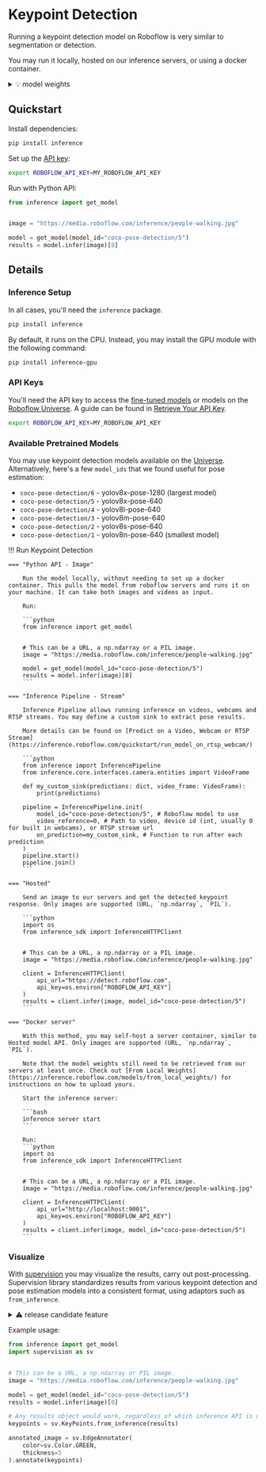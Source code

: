 # Keypoint Detection

Running a keypoint detection model on Roboflow is very similar to segmentation or detection.

You may run it locally, hosted on our inference servers, or using a docker container.

<details>
<summary>💡 model weights</summary>

In all cases, model weights need to be downloaded from Roboflow's servers first.

If you have the weights locally, you may upload the weights to our servers using the [From Local Weights](https://inference.roboflow.com/models/from_local_weights/) guide.

For offline usage, run inference with the Python API once. The weights will be downloaded and cached in the format our inference runtime can parse.

</details>

## Quickstart

Install dependencies:

```bash
pip install inference
```

Set up the [API key](https://inference.roboflow.com/quickstart/configure_api_key/):

```bash
export ROBOFLOW_API_KEY=MY_ROBOFLOW_API_KEY
```

Run with Python API:

```python
from inference import get_model


image = "https://media.roboflow.com/inference/people-walking.jpg"

model = get_model(model_id="coco-pose-detection/5")
results = model.infer(image)[0]
```

## Details

### Inference Setup

In all cases, you'll need the `inference` package.

```bash
pip install inference
```

By default, it runs on the CPU. Instead, you may install the GPU module with the following command:

```bash
pip install inference-gpu
```

### API Keys

You'll need the API key to access the [fine-tuned models](https://app.roboflow.com/) or models on the [Roboflow Universe](https://universe.roboflow.com/). A guide can be found in [Retrieve Your API Key](https://inference.roboflow.com/quickstart/configure_api_key/).

```bash
export ROBOFLOW_API_KEY=MY_ROBOFLOW_API_KEY
```

### Available Pretrained Models

You may use keypoint detection models available on the [Universe](https://universe.roboflow.com/search?q=keypoint+detection+model&t=metadata). Alternatively, here's a few `model_ids` that we found useful for pose estimation:

- `coco-pose-detection/6` - yolov8x-pose-1280 (largest model)
- `coco-pose-detection/5` - yolov8x-pose-640
- `coco-pose-detection/4` - yolov8l-pose-640
- `coco-pose-detection/3` - yolov8m-pose-640
- `coco-pose-detection/2` - yolov8s-pose-640
- `coco-pose-detection/1` - yolov8n-pose-640 (smallest model)

!!! Run Keypoint Detection

    === "Python API - Image"

        Run the model locally, without needing to set up a docker container. This pulls the model from roboflow servers and runs it on your machine. It can take both images and videos as input.

        Run:

        ```python
        from inference import get_model


        # This can be a URL, a np.ndarray or a PIL image.
        image = "https://media.roboflow.com/inference/people-walking.jpg"

        model = get_model(model_id="coco-pose-detection/5")
        results = model.infer(image)[0]
        ```

    === "Inference Pipeline - Stream"

        Inference Pipeline allows running inference on videos, webcams and RTSP streams. You may define a custom sink to extract pose results.

        More details can be found on [Predict on a Video, Webcam or RTSP Stream](https://inference.roboflow.com/quickstart/run_model_on_rtsp_webcam/)

        ```python
        from inference import InferencePipeline
        from inference.core.interfaces.camera.entities import VideoFrame

        def my_custom_sink(predictions: dict, video_frame: VideoFrame):
            print(predictions)

        pipeline = InferencePipeline.init(
            model_id="coco-pose-detection/5", # Roboflow model to use
            video_reference=0, # Path to video, device id (int, usually 0 for built in webcams), or RTSP stream url
            on_prediction=my_custom_sink, # Function to run after each prediction
        )
        pipeline.start()
        pipeline.join()
        ```

    === "Hosted"

        Send an image to our servers and get the detected keypoint response. Only images are supported (URL, `np.ndarray`, `PIL`).

        ```python
        import os
        from inference_sdk import InferenceHTTPClient


        # This can be a URL, a np.ndarray or a PIL image.
        image = "https://media.roboflow.com/inference/people-walking.jpg"

        client = InferenceHTTPClient(
            api_url="https://detect.roboflow.com",
            api_key=os.environ["ROBOFLOW_API_KEY"]
        )
        results = client.infer(image, model_id="coco-pose-detection/5")
        ```

    === "Docker server"

        With this method, you may self-host a server container, similar to Hosted model API. Only images are supported (URL, `np.ndarray`, `PIL`).

        Note that the model weights still need to be retrieved from our servers at least once. Check out [From Local Weights](https://inference.roboflow.com/models/from_local_weights/) for instructions on how to upload yours.

        Start the inference server:

        ```bash
        inference server start
        ```

        Run:
        ```python
        import os
        from inference_sdk import InferenceHTTPClient


        # This can be a URL, a np.ndarray or a PIL image.
        image = "https://media.roboflow.com/inference/people-walking.jpg"

        client = InferenceHTTPClient(
            api_url="http://localhost:9001",
            api_key=os.environ["ROBOFLOW_API_KEY"]
        )
        results = client.infer(image, model_id="coco-pose-detection/5")
        ```

### Visualize

With [supervision](https://supervision.roboflow.com/latest/) you may visualize the results, carry out post-processing. Supervision library standardizes results from various keypoint detection and pose estimation models into a consistent format, using adaptors such as `from_inference`.

<details>
<summary>⚠️ release candidate feature</summary>

`from_inference` will be supported in `supervision>=0.21.0`. If you'd like to try it now, install the following:

```bash
pip install supervision==0.21.0rc3
```

</details>

Example usage:

```python
from inference import get_model
import supervision as sv


# This can be a URL, a np.ndarray or PIL image.
image = "https://media.roboflow.com/inference/people-walking.jpg"

model = get_model(model_id="coco-pose-detection/5")
results = model.infer(image)[0]

# Any results object would work, regardless of which inference API is used
keypoints = sv.KeyPoints.from_inference(results)

annotated_image = sv.EdgeAnnotator(
    color=sv.Color.GREEN,
    thickness=5
).annotate(keypoints)
```
